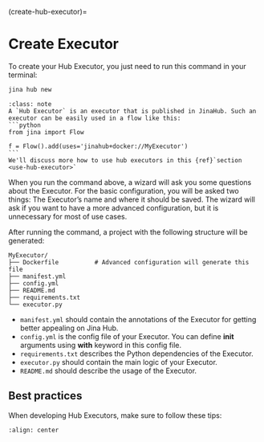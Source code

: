 (create-hub-executor)=
# Create Executor

To create your Hub Executor, you just need to run this command in your terminal:

```bash
jina hub new
```

````{admonition} Note
:class: note
A `Hub Executor` is an executor that is published in JinaHub. Such an executor can be easily used in a flow like this:
```python
from jina import Flow

f = Flow().add(uses='jinahub+docker://MyExecutor')
``` 
We'll discuss more how to use hub executors in this {ref}`section <use-hub-executor>`
````
When you run the command above, a wizard will ask you some questions about the Executor. For the basic configuration, 
you will be asked two things: The Executor’s name and where it should be saved. The wizard will ask if you want to have 
a more advanced configuration, but it is unnecessary for most of use cases.


After running the command, a project with the following structure will be generated:

```text
MyExecutor/
├── Dockerfile	        # Advanced configuration will generate this file
├── manifest.yml
├── config.yml
├── README.md
├── requirements.txt
└── executor.py
```

- `manifest.yml` should contain the annotations of the Executor for getting better appealing on Jina Hub.
- `config.yml` is the config file of your Executor. You can define **__init__** arguments using **with** keyword in this config file.
- `requirements.txt` describes the Python dependencies of the Executor.
- `executor.py` should contain the main logic of your Executor.
- `README.md` should describe the usage of the Executor.

## Best practices

When developing Hub Executors, make sure to follow these tips:

```{figure} ../../../.github/images/hub-best-practices.png
:align: center
```
